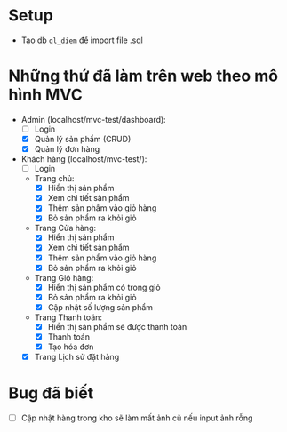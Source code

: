 # Setup
- Tạo db `ql_diem` để import file .sql

# Những thứ đã làm trên web theo mô hình MVC
- Admin (localhost/mvc-test/dashboard):
	+ [ ] Login
	+ [x] Quản lý sản phẩm (CRUD)
	+ [x] Quản lý đơn hàng

- Khách hàng (localhost/mvc-test/):
	+ [ ] Login
	+ Trang chủ:
		+ [x] Hiển thị sản phẩm
		+ [x] Xem chi tiết sản phẩm
		+ [x] Thêm sản phẩm vào giỏ hàng
		+ [x] Bỏ sản phẩm ra khỏi giỏ
	+ Trang Cửa hàng:
		+ [x] Hiển thị sản phẩm
		+ [x] Xem chi tiết sản phẩm
		+ [x] Thêm sản phẩm vào giỏ hàng
		+ [x] Bỏ sản phẩm ra khỏi giỏ
	+ Trang Giỏ hàng:
		+ [x] Hiển thị sản phẩm có trong giỏ
		+ [x] Bỏ sản phẩm ra khỏi giỏ
		+ [x] Cập nhật số lượng sản phẩm
	+ Trang Thanh toán:
		+ [x] Hiển thị sản phẩm sẽ được thanh toán
		+ [x] Thanh toán
		+ [x] Tạo hóa đơn
	+ [x] Trang Lịch sử đặt hàng

# Bug đã biết
- [ ] Cập nhật hàng trong kho sẽ làm mất ảnh cũ nếu input ảnh rỗng
